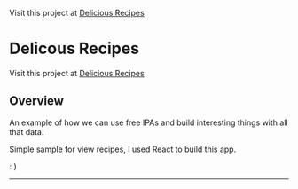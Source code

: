 Visit this project at [Delicious Recipes](https://patricianunes.github.io/delicious-recipes/#/)

# Delicous Recipes
Visit this project at [Delicious Recipes](https://patricianunes.github.io/delicious-recipes/#/)


Overview
---

An example of how we can use free IPAs and build interesting things with all that data.

Simple sample for view recipes, I used React to build this app.

: )



---

<!-- ###Necessary Deliverables

A working game, built by you, hosted somewhere on the internet
A link to your hosted working game in the URL section of your Github repo
A git repository hosted on Github, with a link to your hosted game, and frequent commits dating back to the very beginning of the project
A readme.md file with explanations of the technologies used, the approach taken, installation instructions, unsolved problems, etc.
##Emphasis
*Italic*, **Bold**, ***Both***

Alternatively: _italic_, __bold__, ___superfancy___

##Starred lists
* List 1
* List 2
* List 3

##Dashed lists
- Dashes
- Work
- Too

## Addition Lists
+ Plus
+ Also
+ Works

## Nubered lists

1. first
1. second

links work like this: [text for the link] (http://w3c.org/)

## Images
![Bill Murray](http://fillmarray.com/400/700)

## Code: backtick city
Refere to a variable like `counter` in special font.

```
const hello = function() {
  console.log('hello');
}
``` -->

